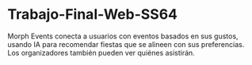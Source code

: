 # Trabajo-Final-Web-SS64
 Morph Events conecta a usuarios con eventos basados en sus gustos, usando IA para recomendar fiestas que se alineen con sus preferencias. Los organizadores también pueden ver quiénes asistirán.

